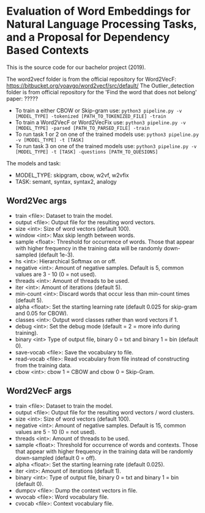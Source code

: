 # Evaluation of Word Embeddings for Natural Language Processing Tasks, and a Proposal for Dependency Based Contexts

This is the source code for our bachelor project (2019).

The word2vecf folder is from the official repository for Word2VecF: https://bitbucket.org/yoavgo/word2vecf/src/default/
The Outlier_detection folder is from official repository for the 'Find the word that does not belong' paper: ?????

* To train a either CBOW or Skip-gram use: `python3 pipeline.py -v [MODEL_TYPE] -tokenized [PATH_TO_TOKENIZED_FILE] -train`
* To train a Word2VecF or Word2VecFix use: `python3 pipeline.py -v [MODEL_TYPE] -parsed [PATH_TO_PARSED_FILE] -train`
* To run task 1 or 2 on one of the trained models use: `python3 pipeline.py -v [MODEL_TYPE] -t [TASK]`
* To run task 3 on one of the trained models use: `python3 pipeline.py -v [MODEL_TYPE] -t [TASK] -questions [PATH_TO_QUESIONS]`

The models and task:  
* MODEL_TYPE: skipgram, cbow, w2vf, w2vfix
* TASK: semant, syntax, syntax2, analogy

## Word2Vec args
* train \<file\>: Dataset to train the model.
* output \<file\>: Output file for the resulting word vectors.
* size \<int\>: Size of word vectors (default 100).
* window \<int\>: Max skip length between words.
* sample \<float\>: Threshold for occurrence of words. Those that appear with higher frequency in the training data will be randomly down-sampled (default 1e-3).
* hs \<int\>: Hierarchical Softmax on or off.
* negative \<int\>: Amount of negative samples. Default is 5, common values are 3 - 10 (0 = not used).
* threads \<int\>: Amount of threads to be used.
* iter \<int\>: Amount of iterations (default 5).
* min-count \<int\>: Discard words that occur less than min-count times (default 5).
* alpha \<float\>: Set the starting learning rate (default 0.025 for skip-gram and 0.05 for CBOW).
* classes \<int\>: Output word classes rather than word vectors if 1.
* debug \<int\>: Set the debug mode (default = 2 = more info during training).
* binary \<int\> Type of output file, binary 0 = txt and binary 1 = bin (default 0).
* save-vocab \<file\>: Save the vocabulary to file.
* read-vocab \<file\>: Read vocabulary from file instead of constructing from the training data.
* cbow \<int\>: cbow 1 = CBOW and cbow 0 = Skip-Gram.

## Word2VecF args
* train \<file\>: Dataset to train the model.
* output \<file\>: Output file for the resulting word vectors / word clusters.
* size \<int\>: Size of word vectors (default 100).
* negative \<int\>: Amount of negative samples. Default is 15, common values are 5 - 10 (0 = not used).
* threads \<int\>: Amount of threads to be used.
* sample \<float\>: Threshold for occurrence of words and contexts. Those that appear with higher frequency in the training data will be randomly down-sampled (default 0 = off).
* alpha \<float\>: Set the starting learning rate (default 0.025).
* iter \<int\>: Amount of iterations (default 1).
* binary \<int\>: Type of output file, binary 0 = txt and binary 1 = bin (default 0).
* dumpcv \<file\>: Dump the context vectors in file.
* wvocab \<file\>: Word vocabulary file.
* cvocab \<file\>: Context vocabulary file.
